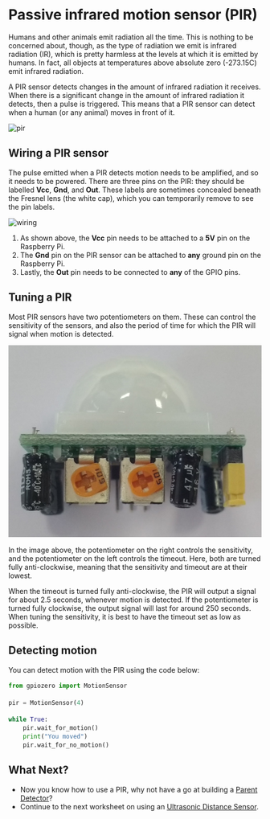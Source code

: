 # Passive infrared motion sensor (PIR)

Humans and other animals emit radiation all the time. This is nothing to be concerned about, though, as the type of radiation we emit is infrared radiation (IR), which is pretty harmless at the levels at which it is emitted by humans. In fact, all objects at temperatures above absolute zero (-273.15C) emit infrared radiation.

A PIR sensor detects changes in the amount of infrared radiation it receives. When there is a significant change in the amount of infrared radiation it detects, then a pulse is triggered. This means that a PIR sensor can detect when a human (or any animal) moves in front of it.

![pir](images/pir_module.png)

## Wiring a PIR sensor

The pulse emitted when a PIR detects motion needs to be amplified, and so it needs to be powered. There are three pins on the PIR: they should be labelled **Vcc**, **Gnd**, and **Out**. These labels are sometimes concealed beneath the Fresnel lens (the white cap), which you can temporarily remove to see the pin labels.

![wiring](images/pir_wiring.png)

1. As shown above, the **Vcc** pin needs to be attached to a **5V** pin on the Raspberry Pi.
1. The **Gnd** pin on the PIR sensor can be attached to **any** ground pin on the Raspberry Pi.
1. Lastly, the **Out** pin needs to be connected to **any** of the GPIO pins.

## Tuning a PIR

Most PIR sensors have two potentiometers on them. These can control the sensitivity of the sensors, and also the period of time for which the PIR will signal when motion is detected.

![pir pots](images/pir_pots.jpg)

In the image above, the potentiometer on the right controls the sensitivity, and the potentiometer on the left controls the timeout. Here, both are turned fully anti-clockwise, meaning that the sensitivity and timeout are at their lowest.

When the timeout is turned fully anti-clockwise, the PIR will output a signal for about 2.5 seconds, whenever motion is detected. If the potentiometer is turned fully clockwise, the output signal will last for around 250 seconds. When tuning the sensitivity, it is best to have the timeout set as low as possible.

## Detecting motion

You can detect motion with the PIR using the code below:

```python
from gpiozero import MotionSensor

pir = MotionSensor(4)

while True:
	pir.wait_for_motion()
	print("You moved")
	pir.wait_for_no_motion()
```

## What Next?

- Now you know how to use a PIR, why not have a go at building a [Parent Detector](https://www.raspberrypi.org/learning/parent-detector)?
- Continue to the next worksheet on using an [Ultrasonic Distance Sensor](distance.md).
